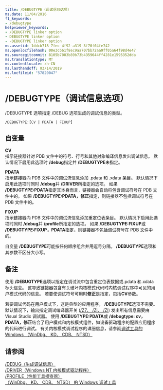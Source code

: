 ```yaml
---
title: /DEBUGTYPE（调试信息选项）
ms.date: 11/04/2016
f1_keywords:
- /debugtype
helpviewer_keywords:
- /DEBUGTYPE linker option
- DEBUGTYPE linker option
- -DEBUGTYPE linker option
ms.assetid: 1ddcb718-7fec-4f92-a319-3f70f04fe742
ms.openlocfilehash: 00e3cb61f8ec9aa707bb72aa9ff05a64f98d4e47
ms.sourcegitcommit: 8105b7003b89b73b4359644ff4281e1595352dda
ms.translationtype: MT
ms.contentlocale: zh-CN
ms.lasthandoff: 03/14/2019
ms.locfileid: "57820047"
---
```

# <a name="debugtype-debug-info-options"></a>/DEBUGTYPE（调试信息选项）

/DEBUGTYPE 选项指定 /DEBUG 选项生成的调试信息的类型。

```
/DEBUGTYPE:[CV | PDATA | FIXUP]
```

## <a name="arguments"></a>自变量

**CV**<br/>
指示链接器针对 PDB 文件中的符号、行号和其他对象编译信息发出调试信息。 默认情况下启用此选项时 **/debug**指定并 **/DEBUGTYPE**未指定。

**PDATA**<br/>
指示链接器向 PDB 文件中的调试流信息添加 .pdata 和 .xdata 条目。 默认情况下启用此选项时同时 **/debug**并 **/DRIVER**所指定的选项。 如果 **/DEBUGTYPE:PDATA**指定其本身而言，链接器会自动将包含调试符号在 PDB 文件中的。 如果 **/DEBUGTYPE:PDATA，修正**指定，则链接器不包括调试符号在 PDB 文件中的。

**FIXUP**<br/>
指示链接器向 PDB 文件中的调试流信息添加重定位表条目。 默认情况下启用此选项时同时 **/debug**并 **/profile**所指定的选项。 如果 **/DEBUGTYPE:FIXUP**或 **/DEBUGTYPE:FIXUP，PDATA**指定，则链接器不包括调试符号在 PDB 文件中的。

自变量 **/DEBUGTYPE**可能按任何顺序组合并用逗号分隔。 **/DEBUGTYPE**选项和其参数不区分大小写。

## <a name="remarks"></a>备注

使用 **/DEBUGTYPE**选项以指定在调试流中包含重定位表数据或.pdata 和.xdata 标头信息。 这导致链接器包含有关破坏内核模式代码时内核调试程序中可见的用户模式代码的信息。 若要使调试符号可用时**修正**是指定，包括**CV**参数。

若要调试代码在用户模式下，这是典型的应用程序， **/DEBUGTYPE**选项不需要。 默认情况下，输出指定调试编译器开关 ([/Z7、 /Zi、 /ZI](z7-zi-zi-debug-information-format.md)) 发出所有信息需要由 Visual Studio 调试器。 使用 **/DEBUGTYPE:PDATA**或 **/debugtype: cv，PDATA，修正**结合了用户模式和内核模式组件，如设备驱动程序的配置应用程序的代码进行调试。 有关内核模式调试程序的详细信息，请参阅[调试工具的 Windows （WinDbg、 KD、 CDB、 NTSD）](/windows-hardware/drivers/debugger/index)

## <a name="see-also"></a>请参阅

[/DEBUG（生成调试信息）](debug-generate-debug-info.md)<br/>
[/DRIVER（Windows NT 内核模式驱动程序）](driver-windows-nt-kernel-mode-driver.md)<br/>
[/PROFILE（性能工具探查器）](profile-performance-tools-profiler.md)<br/>
[（WinDbg、 KD、 CDB、 NTSD） 的 Windows 调试工具](/windows-hardware/drivers/debugger/index)
